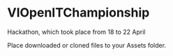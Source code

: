 # VIOpenITChampionship
Hackathon, which took place from 18 to 22 April


Place downloaded or cloned files to your Assets folder.
